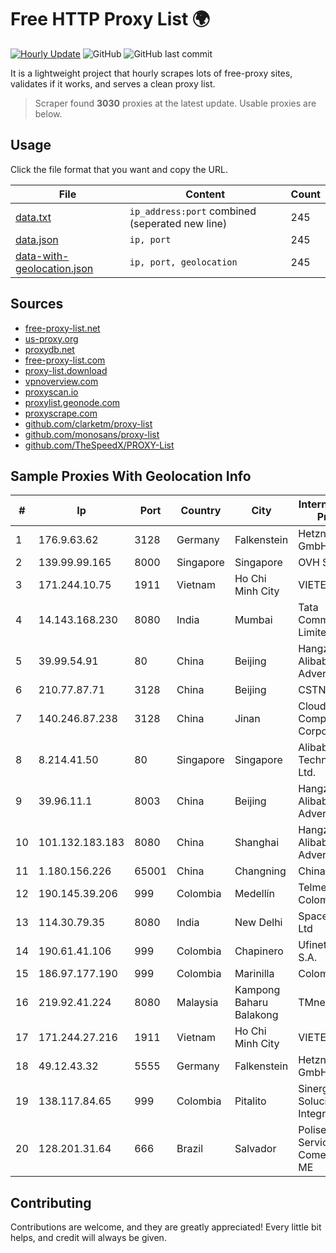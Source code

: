 
# Free HTTP Proxy List 🌍

[![Hourly Update](https://github.com/mertguvencli/http-proxy-list/actions/workflows/main.yml/badge.svg?branch=main)](https://github.com/mertguvencli/http-proxy-list/actions/workflows/main.yml)
![GitHub](https://img.shields.io/github/license/mertguvencli/http-proxy-list)
![GitHub last commit](https://img.shields.io/github/last-commit/mertguvencli/http-proxy-list)

It is a lightweight project that hourly scrapes lots of free-proxy sites, validates if it works, and serves a clean proxy list.


> Scraper found **3030** proxies at the latest update. Usable proxies are below.

## Usage

Click the file format that you want and copy the URL.


|File|Content|Count|
|----|-------|-----|
|[data.txt](https://raw.githubusercontent.com/mertguvencli/http-proxy-list/main/proxy-list/data.txt)|`ip_address:port` combined (seperated new line)|245|
|[data.json](https://raw.githubusercontent.com/mertguvencli/http-proxy-list/main/proxy-list/data.json)|`ip, port`|245|
|[data-with-geolocation.json](https://raw.githubusercontent.com/mertguvencli/http-proxy-list/main/proxy-list/data-with-geolocation.json)|`ip, port, geolocation`|245|

## Sources

* [free-proxy-list.net](https://free-proxy-list.net)
* [us-proxy.org](https://www.us-proxy.org)
* [proxydb.net](http://proxydb.net)
* [free-proxy-list.com](https://free-proxy-list.com/?page=&port=&type%5B%5D=http&type%5B%5D=https&up_time=0&search=Search)
* [proxy-list.download](https://www.proxy-list.download/HTTP)
* [vpnoverview.com](https://vpnoverview.com/privacy/anonymous-browsing/free-proxy-servers)
* [proxyscan.io](https://www.proxyscan.io)
* [proxylist.geonode.com](https://proxylist.geonode.com/api/proxy-list?limit=300&page=1&sort_by=lastChecked&sort_type=desc&protocols=http,https)
* [proxyscrape.com](https://api.proxyscrape.com/v2/?request=displayproxies&protocol=http&timeout=10000&country=all&ssl=all&anonymity=all)
* [github.com/clarketm/proxy-list](https://raw.githubusercontent.com/clarketm/proxy-list/master/proxy-list-raw.txt)
* [github.com/monosans/proxy-list](https://raw.githubusercontent.com/monosans/proxy-list/main/proxies/http.txt)
* [github.com/TheSpeedX/PROXY-List](https://raw.githubusercontent.com/TheSpeedX/PROXY-List/master/http.txt)


## Sample Proxies With Geolocation Info

|#|Ip|Port|Country|City|Internet Service Provider|
|-|--|----|-------|----|-------------------------|
|1|176.9.63.62|3128|Germany|Falkenstein|Hetzner Online GmbH|
|2|139.99.99.165|8000|Singapore|Singapore|OVH SAS|
|3|171.244.10.75|1911|Vietnam|Ho Chi Minh City|VIETEL|
|4|14.143.168.230|8080|India|Mumbai|Tata Communications Limited|
|5|39.99.54.91|80|China|Beijing|Hangzhou Alibaba Advertising Co|
|6|210.77.87.71|3128|China|Beijing|CSTNET|
|7|140.246.87.238|3128|China|Jinan|Cloud Computing Corporation|
|8|8.214.41.50|80|Singapore|Singapore|Alibaba (US) Technology Co., Ltd.|
|9|39.96.11.1|8003|China|Beijing|Hangzhou Alibaba Advertising Co|
|10|101.132.183.183|8080|China|Shanghai|Hangzhou Alibaba Advertising Co|
|11|1.180.156.226|65001|China|Changning|Chinanet|
|12|190.145.39.206|999|Colombia|Medellín|Telmex Colombia S.A.|
|13|114.30.79.35|8080|India|New Delhi|Spacenet  Pvt Ltd|
|14|190.61.41.106|999|Colombia|Chapinero|Ufinet Panama S.A.|
|15|186.97.177.190|999|Colombia|Marinilla|Colombia Móvil|
|16|219.92.41.224|8080|Malaysia|Kampong Baharu Balakong|TMnet|
|17|171.244.27.216|1911|Vietnam|Ho Chi Minh City|VIETEL|
|18|49.12.43.32|5555|Germany|Falkenstein|Hetzner Online GmbH|
|19|138.117.84.65|999|Colombia|Pitalito|Sinergy Soluciones Integrales|
|20|128.201.31.64|666|Brazil|Salvador|Poliserv Servicos E Comercio Ltda - ME|



## Contributing

Contributions are welcome, and they are greatly appreciated! Every
little bit helps, and credit will always be given.

